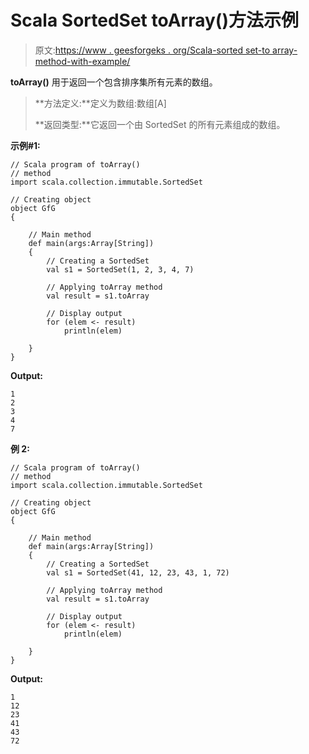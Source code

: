 # Scala SortedSet toArray()方法示例

> 原文:[https://www . geesforgeks . org/Scala-sorted set-to array-method-with-example/](https://www.geeksforgeeks.org/scala-sortedset-toarray-method-with-example/)

**toArray()** 用于返回一个包含排序集所有元素的数组。

> **方法定义:**定义为数组:数组[A]
> 
> **返回类型:**它返回一个由 SortedSet 的所有元素组成的数组。

**示例#1:**

```
// Scala program of toArray() 
// method 
import scala.collection.immutable.SortedSet 

// Creating object 
object GfG 
{ 

    // Main method 
    def main(args:Array[String]) 
    { 
        // Creating a SortedSet 
        val s1 = SortedSet(1, 2, 3, 4, 7) 

        // Applying toArray method 
        val result = s1.toArray

        // Display output
        for (elem <- result)
            println(elem)

    } 
} 
```

**Output:**

```
1
2
3
4
7

```

**例 2:**

```
// Scala program of toArray() 
// method
import scala.collection.immutable.SortedSet  

// Creating object 
object GfG 
{ 

    // Main method 
    def main(args:Array[String]) 
    { 
        // Creating a SortedSet 
        val s1 = SortedSet(41, 12, 23, 43, 1, 72) 

        // Applying toArray method 
        val result = s1.toArray

        // Display output
        for (elem <- result)
            println(elem)

    } 
} 
```

**Output:**

```
1
12
23
41
43
72

```